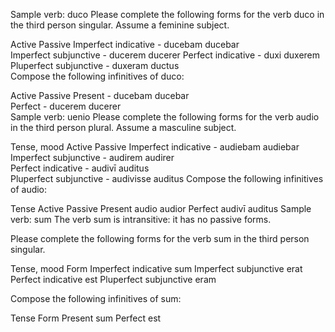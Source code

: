 Sample verb: duco
Please complete the following forms for the verb duco in the third person singular. Assume a feminine subject.

Active	Passive
Imperfect indicative	- ducebam ducebar  	 
Imperfect subjunctive - ducerem ducerer
Perfect indicative - duxi duxerem	 	 
Pluperfect subjunctive	- duxeram ductus 	 
Compose the following infinitives of duco:

Active	Passive
Present	- ducebam ducebar 	
Perfect	 - ducerem ducerer	 
Sample verb: uenio
Please complete the following forms for the verb audio in the third person plural. Assume a masculine subject.

Tense, mood	Active	Passive
Imperfect indicative - audiebam audiebar	 	 
Imperfect subjunctive - audirem audirer		 
Perfect indicative - audivī	auditus 	
Pluperfect subjunctive - audivisse	auditus 
Compose the following infinitives of audio:

Tense	Active	Passive
Present	 	 audio audior
Perfect	 	 audivī	auditus
Sample verb: sum
The verb sum is intransitive: it has no passive forms.

Please complete the following forms for the verb sum in the third person singular.

Tense, mood	Form
Imperfect indicative	 sum
Imperfect subjunctive	 erat
Perfect indicative	 est
Pluperfect subjunctive	eram 

Compose the following infinitives of sum:

Tense	Form
Present	 sum
Perfect	 est
